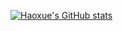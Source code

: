 [![Haoxue's GitHub stats](https://github-readme-stats.vercel.app/api?username=wanghaoxue0)](https://github.com/anuraghazra/github-readme-stats)
